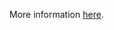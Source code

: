 More information [here](https://docs.bridgecrew.io/docs/ensure-azure-postgresql-flexible-server-enables-geo-redundant-backups).
